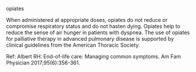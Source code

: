 opiates

When administered at appropriate doses, opiates do not reduce or compromise respiratory status and do not hasten dying. Opiates help to reduce the sense of air hunger in patients with dyspnea. The use of opiates for palliative therapy in advanced pulmonary disease is supported by clinical guidelines from the American Thoracic Society.

Ref: Albert RH: End-of-life care: Managing common symptoms. Am Fam Physician 2017;95(6):356-361.